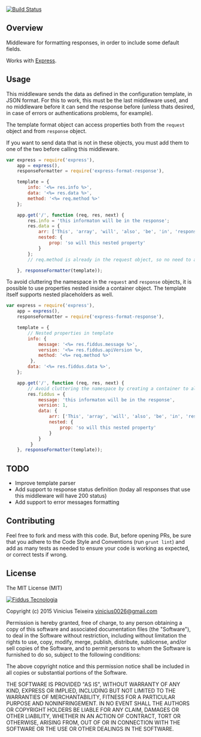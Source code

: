 [![Build Status](https://travis-ci.org/fiddus/express-format-response.svg?branch=master)](https://travis-ci.org/fiddus/express-format-response)

## Overview

Middleware for formatting responses, in order to include some default fields.

Works with [Express](https://github.com/visionmedia/express).

## Usage

This middleware sends the data as defined in the configuration template, in JSON format. For this to work, this must be the last
middleware used, and no middleware before it can send the response before (unless thats desired, in case of errors or
authentications problems, for example).

The template format object can access properties both from the `request` object and from `response` object.

If you want to send data that is not in these objects, you must add them to one of the two before calling this middleware.

```javascript
var express = require('express'),
    app = express(),
    responseFormatter = require('express-format-response'),

    template = {
        info: '<%= res.info %>',
        data: '<%= res.data %>',
        method: '<%= req.method %>'
    };

    app.get('/', function (req, res, next) {
        res.info = 'this informaton will be in the response';
        res.data = {
            arr: ['This', 'array', 'will', 'also', 'be', 'in', 'response'],
            nested: {
                prop: 'so will this nested property'
            }
        };
        // req.method is already in the request object, so no need to add it here.

    }, responseFormatter(template));
```

To avoid cluttering the namespace in the `request` and `response` objects, it is possible to use properties nested
inside a container object. The template itself supports nested placeholders as well.

```javascript
var express = require('express'),
    app = express(),
    responseFormatter = require('express-format-response'),

    template = {
        // Nested properties in template
        info: {
            message: '<%= res.fiddus.message %>',
            version: '<%= res.fiddus.apiVersion %>,
            method: '<%= req.method %>'
         },
        data: '<%= res.fiddus.data %>',
    };

    app.get('/', function (req, res, next) {
        // Avoid cluttering the namespace by creating a container to all the data to be passed to template
        res.fiddus = {
            message: 'this informaton will be in the response',
            version: 1,
            data: {
                arr: ['This', 'array', 'will', 'also', 'be', 'in', 'response'],
                nested: {
                    prop: 'so will this nested property'
                }
            }
         }
    }, responseFormatter(template));
```

## TODO

- Improve template parser
- Add support to response status definition (today all responses that use this middleware will have 200 status)
- Add support to error messages formatting

## Contributing

Feel free to fork and mess with this code. But, before opening PRs, be sure that you adhere to the Code Style and Conventions
(run `grunt lint`) and add as many tests as needed to ensure your code is working as expected, or correct tests if wrong.

## License

The MIT License (MIT)

[![Fiddus Tecnologia](http://fiddus.com.br/assets/img/logo-site.png)](http://fiddus.com.br)

Copyright (c) 2015 Vinicius Teixeira vinicius0026@gmail.com

Permission is hereby granted, free of charge, to any person obtaining a copy
of this software and associated documentation files (the "Software"), to deal
in the Software without restriction, including without limitation the rights
to use, copy, modify, merge, publish, distribute, sublicense, and/or sell
copies of the Software, and to permit persons to whom the Software is
furnished to do so, subject to the following conditions:

The above copyright notice and this permission notice shall be included in
all copies or substantial portions of the Software.

THE SOFTWARE IS PROVIDED "AS IS", WITHOUT WARRANTY OF ANY KIND, EXPRESS OR
IMPLIED, INCLUDING BUT NOT LIMITED TO THE WARRANTIES OF MERCHANTABILITY,
FITNESS FOR A PARTICULAR PURPOSE AND NONINFRINGEMENT. IN NO EVENT SHALL THE
AUTHORS OR COPYRIGHT HOLDERS BE LIABLE FOR ANY CLAIM, DAMAGES OR OTHER
LIABILITY, WHETHER IN AN ACTION OF CONTRACT, TORT OR OTHERWISE, ARISING FROM,
OUT OF OR IN CONNECTION WITH THE SOFTWARE OR THE USE OR OTHER DEALINGS IN
THE SOFTWARE.